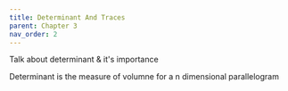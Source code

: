 ```yaml
---
title: Determinant And Traces
parent: Chapter 3
nav_order: 2
---
```


Talk about determinant & it's importance 

Determinant is the measure of volumne for a n dimensional parallelogram